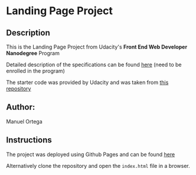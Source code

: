 # Landing Page Project

## Description

This is the Landing Page Project from Udacity's **Front End Web Developer Nanodegree** Program

Detailed description of the specifications can be found [here](https://review.udacity.com/#!/rubrics/2658/view) (need to be enrolled in the program)

The starter code was provided by Udacity and was taken from [this repository](https://github.com/udacity/fend/tree/refresh-2019/projects/landing-page)

## Author:

Manuel Ortega

## Instructions

The project was deployed using Github Pages and can be found [here](https://ortegamanuel.github.io/landing-page/)

Alternatively clone the repository and open the `index.html` file in a browser.
